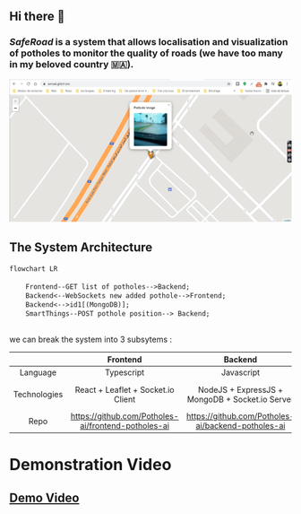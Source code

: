 ## Hi there 👋

### _SafeRoad_ is a system that allows localisation and visualization of potholes to monitor the quality of roads (we have too many in my beloved country 🇲🇦).

![Web Application](./assets/amsa6-pothole-detection.jpg)

## The System Architecture

```mermaid
flowchart LR

    Frontend--GET list of potholes-->Backend;
    Backend<--WebSockets new added pothole-->Frontend;
    Backend<-->id1[(MongoDB)];
    SmartThings--POST pothole position--> Backend;


```

<!--
![IoT System Architecture](./assets/iot-app-architecture.jpg)
-->

we can break the system into 3 subsytems :

|              |                      Frontend                       |                      Backend                       |                         SmartThings                          |
| :----------: | :-------------------------------------------------: | :------------------------------------------------: | :----------------------------------------------------------: |
|   Language   |                     Typescript                      |                     Javascript                     |                            Python                            |
| Technologies |             React + Leaflet + Socket.io Client              |  NodeJS + ExpressJS + MongoDB + Socket.io Server   | Requests + GPS + Raspberry PI + PI Camera + Huawei 4G Dongle |
|    Repo     | https://github.com/Potholes-ai/frontend-potholes-ai | https://github.com/Potholes-ai/backend-potholes-ai |   https://github.com/Potholes-ai/smart-things-potholes-ai    |

# Demonstration Video

## [Demo Video](https://drive.google.com/file/d/1cuEcpcOaUutxG1opQEddCqUB-Nxv5CWZ/view?usp=sharing)
